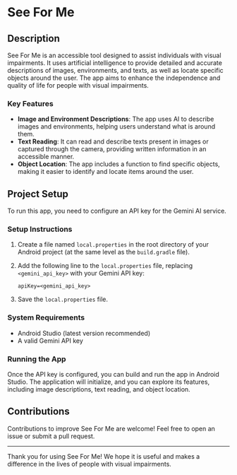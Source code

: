 # See For Me

## Description

See For Me is an accessible tool designed to assist individuals with visual impairments. It uses artificial intelligence to provide detailed and accurate descriptions of images, environments, and texts, as well as locate specific objects around the user. The app aims to enhance the independence and quality of life for people with visual impairments.

### Key Features

- **Image and Environment Descriptions**: The app uses AI to describe images and environments, helping users understand what is around them.
- **Text Reading**: It can read and describe texts present in images or captured through the camera, providing written information in an accessible manner.
- **Object Location**: The app includes a function to find specific objects, making it easier to identify and locate items around the user.

## Project Setup

To run this app, you need to configure an API key for the Gemini AI service.

### Setup Instructions

1. Create a file named `local.properties` in the root directory of your Android project (at the same level as the `build.gradle` file).

2. Add the following line to the `local.properties` file, replacing `<gemini_api_key>` with your Gemini API key:

    ```properties
    apiKey=<gemini_api_key>
    ```

3. Save the `local.properties` file.

### System Requirements

- Android Studio (latest version recommended)
- A valid Gemini API key

### Running the App

Once the API key is configured, you can build and run the app in Android Studio. The application will initialize, and you can explore its features, including image descriptions, text reading, and object location.

## Contributions

Contributions to improve See For Me are welcome! Feel free to open an issue or submit a pull request.

---

Thank you for using See For Me! We hope it is useful and makes a difference in the lives of people with visual impairments.

